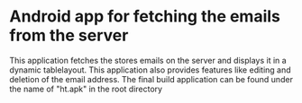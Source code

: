 # Android app for fetching the emails from the server
This application fetches the stores emails on the server and displays it in a dynamic tablelayout.
This application also provides features like editing and deletion of the email address.
The final build application can be found under the name of "ht.apk" in the root directory
